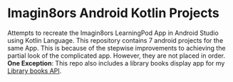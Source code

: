 # Imagin8ors Android Kotlin Projects
Attempts to recreate the Imagin8ors LearningPod App in Android Studio using Kotlin Language.
This repository contains 7 android projects for the same App. This is because of the stepwise 
improvements to achieving the partial look of the complicated app. However, they are not placed in order. 
**One Exception**: 
              This repo also includes a library books display app for my [Library books API](https://github.com/s-eswar/advanced-jaxrs).
